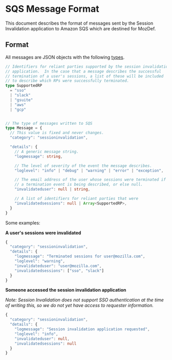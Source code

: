 # SQS Message Format

This document describes the format of messages sent by the Session Invalidation
application to Amazon SQS which are destined for MozDef.

## Format

All messages are JSON objects with the following
[types](https://www.typescriptlang.org/docs/handbook/advanced-types.html).

```typescript
// Identifiers for reliant parties supported by the session invalidation
// application.  In the case that a message describes the successful
// termination of a user's sessions, a list of these will be included
// to describe which RPs were successfully terminated.
type SupportedRP
  = "sso"
  | "slack"
  | "gsuite"
  | "aws"
  | "gcp"


// The type of messages written to SQS
type Message = {
  // This value is fixed and never changes.
  "category": "sessioninvalidation",

  "details": {
    // A generic message string.
    "logmessage": string,

    // The level of severity of the event the message describes.
    "loglevel": "info" | "debug" | "warning" | "error" | "exception",

    // The email address of the user whose sessions were terminated if
    // a termination event is being described, or else null.
    "invalidateduser": null | string, 

    // A list of identifiers for reliant parties that were 
    "invalidatedsessions": null | Array<SupportedRP>,
  }
}
```

Some examples:

**A user's sessions were invalidated**

```typescript
{
  "category": "sessioninvalidation",
  "details": {
    "logmessage": "Terminated sessions for user@mozilla.com",
    "loglevel": "warning",
    "invalidateduser": "user@mozilla.com",
    "invalidatedsessions": ["sso", "slack"]
  }
}
```

**Someone accessed the session invalidation application**

_Note: Session Invalidation does not support SSO authentication at the time of
writing this, so we do not yet have access to requester information._

```typescript
{
  "category": "sessioninvalidation",
  "details": {
    "logmessage": "Session invalidation application requested",
    "loglevel": "info",
    "invalidateduser": null,
    "invalidatedsessions": null
  }
}
```
